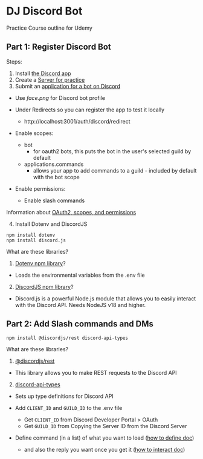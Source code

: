# DJ Discord Bot

Practice Course outline for Udemy

## Part 1: Register Discord Bot

Steps:

1. Install [the Discord app](https://discord.com/download)
2. Create a [Server for practice](https://support.discord.com/hc/en-us/articles/204849977-How-do-I-create-a-server)
3. Submit an [application for a bot on Discord](https://discord.com/developers/applications)

- Use _face.png_ for Discord bot profile

- Under Redirects so you can register the app to test it locally
  - http://localhost:3001/auth/discord/redirect
- Enable scopes:
  - bot
    - for oauth2 bots, this puts the bot in the user's selected guild by default
  - applications.commands
    - allows your app to add commands to a guild - included by default with the bot scope
- Enable permissions:
  - Enable slash commands

Information about [OAuth2, scopes, and permissions](https://discord.com/developers/docs/topics/oauth2)

4. Install Dotenv and DiscordJS

```
npm install dotenv
npm install discord.js
```

What are these libraries?

1. [Dotenv npm library](https://www.npmjs.com/package/dotenv)?

- Loads the environmental variables from the .env file

2. [DiscordJS npm library](https://www.npmjs.com/package/discord.js)?

- Discord.js is a powerful Node.js module that allows you to easily interact with the Discord API. Needs NodeJS v18 and higher.

## Part 2: Add Slash commands and DMs

```
npm install @discordjs/rest discord-api-types
```

What are these libraries?

1. [@discordjs/rest](https://www.npmjs.com/package/@discordjs/rest)

- This library allows you to make REST requests to the Discord API

2. [discord-api-types](https://www.npmjs.com/package/discord-api-types)

- Sets up type definitions for Discord API

- Add `CLIENT_ID` and `GUILD_ID` to the .env file

  - Get `CLIENT_ID` from Discord Developer Portal > OAuth
  - Get `GUILD_ID` from Copying the Server ID from the Discord Server

- Define command (in a list) of what you want to load ([how to define doc](https://discord.com/developers/docs/interactions/application-commands#registering-a-command))
  - and also the reply you want once you get it ([how to interact doc](https://discordjs.guide/creating-your-bot/command-handling.html#receiving-command-interactions))
